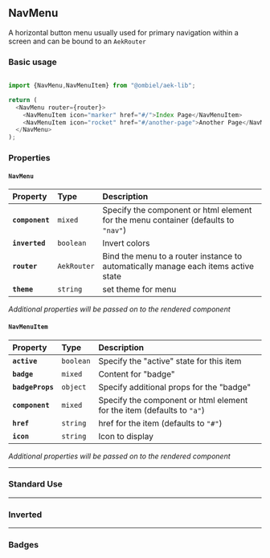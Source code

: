 ## NavMenu

A horizontal button menu usually used for primary navigation within a screen and can be bound to an `AekRouter`

### Basic usage

``` javascript

import {NavMenu,NavMenuItem} from "@ombiel/aek-lib";

return (
  <NavMenu router={router}>
    <NavMenuItem icon="marker" href="#/">Index Page</NavMenuItem>
    <NavMenuItem icon="rocket" href="#/another-page">Another Page</NavMenuItem>
  </NavMenu>
);


```


### Properties

#### `NavMenu`

| Property        | Type        | Description                                                                        |
|:----------------|:------------|:-----------------------------------------------------------------------------------|
| **`component`** | `mixed`     | Specify the component or html element for the menu container (defaults to `"nav"`) |
| **`inverted`**  | `boolean`   | Invert colors                                                                      |
| **`router`**    | `AekRouter` | Bind the menu to a router instance to automatically manage each items active state |
| **`theme`**     | `string`    | set theme for menu                                                                 |

_Additional properties will be passed on to the rendered component_

#### `NavMenuItem`

| Property         | Type      | Description                                                            |
|:-----------------|:----------|:-----------------------------------------------------------------------|
| **`active`**     | `boolean` | Specify the "active" state for this item                               |
| **`badge`**      | `mixed`   | Content for "badge"                                                    |
| **`badgeProps`** | `object`  | Specify additional props for the "badge"                               |
| **`component`**  | `mixed`   | Specify the component or html element for the item (defaults to `"a"`) |
| **`href`**       | `string`  | href for the item (defaults to `"#"`)                                  |
| **`icon`**       | `string`  | Icon to display                                                        |

_Additional properties will be passed on to the rendered component_

---------------

### Standard Use

<script type="text/aek-example" data-ex="148604109744150441344" >

  import {NavMenu,NavMenuItem,Divider} from "@ombiel/aek-lib";

  return (
    <div>
      <NavMenu>
        <NavMenuItem icon="marker" href="#/">Index Page</NavMenuItem>
        <NavMenuItem icon="rocket" href="#/another-page">Another Page</NavMenuItem>
      </NavMenu>
      <Divider/>
      <NavMenu theme="prime">
        <NavMenuItem icon="marker" href="#">Page One</NavMenuItem>
        <NavMenuItem icon="calendar" href="#">Page Two</NavMenuItem>
        <NavMenuItem icon="rocket" active href="#">Page Three</NavMenuItem>
      </NavMenu>
      <Divider/>
      <NavMenu theme="alt">
        <NavMenuItem icon="marker" href="#">Page One</NavMenuItem>
        <NavMenuItem icon="calendar" active href="#">Page Two</NavMenuItem>
        <NavMenuItem icon="rocket" href="#">Page Three</NavMenuItem>
      </NavMenu>
    </div>
  );

</script>

--------------------

### Inverted

<script type="text/aek-example" data-ex="148604109744188957700" >

  import {NavMenu,NavMenuItem,Divider} from "@ombiel/aek-lib";

  return (
    <div>
      <NavMenu inverted>
        <NavMenuItem icon="marker" href="#/">Index Page</NavMenuItem>
        <NavMenuItem icon="rocket" href="#/another-page">Another Page</NavMenuItem>
      </NavMenu>
      <Divider/>
      <NavMenu theme="prime" inverted>
        <NavMenuItem icon="marker" href="#">Page One</NavMenuItem>
        <NavMenuItem icon="calendar" href="#">Page Two</NavMenuItem>
        <NavMenuItem icon="rocket" active href="#">Page Three</NavMenuItem>
      </NavMenu>
      <Divider/>
      <NavMenu theme="alt" inverted>
        <NavMenuItem icon="marker" href="#">Page One</NavMenuItem>
        <NavMenuItem icon="calendar" active href="#">Page Two</NavMenuItem>
        <NavMenuItem icon="rocket" href="#">Page Three</NavMenuItem>
      </NavMenu>
    </div>
  );

</script>

-----------------------

### Badges

<script type="text/aek-example" data-ex="148604109744271526000" >

  import {NavMenu,NavMenuItem,Divider} from "@ombiel/aek-lib";

  return (
    <div>
      <NavMenu inverted>
        <NavMenuItem icon="marker" href="#/">Index Page</NavMenuItem>
        <NavMenuItem icon="rocket" badge="A" href="#/another-page">Another Page</NavMenuItem>
      </NavMenu>
      <Divider/>
      <NavMenu theme="prime">
        <NavMenuItem icon="marker" href="#" badge="1">Page One</NavMenuItem>
        <NavMenuItem icon="calendar" href="#" badge="2">Page Two</NavMenuItem>
        <NavMenuItem icon="rocket" active href="#" badge="3">Page Three</NavMenuItem>
      </NavMenu>
      <Divider/>
      <NavMenu theme="alt" inverted>
        <NavMenuItem icon="marker" href="#" badge="1">Page One</NavMenuItem>
        <NavMenuItem icon="calendar" active href="#" badge="2">Page Two</NavMenuItem>
        <NavMenuItem icon="rocket" href="#" badge="3">Page Three</NavMenuItem>
      </NavMenu>
    </div>
  );

</script>
